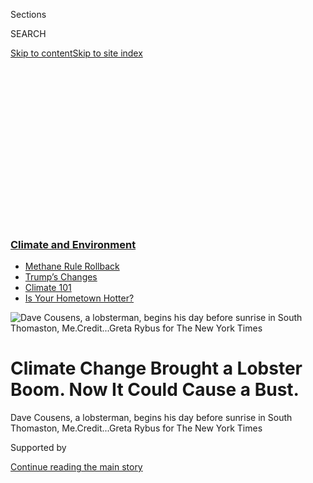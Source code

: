 <div id="app">

<div>

<div>

<div>

<div class="NYTAppHideMasthead css-ikk3s8 e1suatyy0">

<div class="section css-133zg39 e1suatyy2">

<div class="css-eph4ug er09x8g0">

<div class="css-6n7j50">

</div>

<span class="css-1dv1kvn">Sections</span>

<div class="css-10488qs">

<span class="css-1dv1kvn">SEARCH</span>

</div>

[Skip to content](#site-content)[Skip to site
index](#site-index)

</div>

<div class="css-10698na e1huz5gh0">

</div>

</div>

</div>

</div>

<div data-aria-hidden="false">

<div id="site-content" data-role="main">

<div>

<div class="css-1aor85t" style="opacity:0.000000001;z-index:-1;visibility:hidden">

<div class="css-1hqnpie">

<div class="css-epjblv">

<span class="css-17xtcya">[Climate](/section/climate)</span><span class="css-x15j1o">|</span><span class="css-fwqvlz">Climate
Change Brought a Lobster Boom. Now It Could Cause a
Bust.</span>

</div>

<div class="css-k008qs">

<div class="css-1iwv8en">

<span class="css-18z7m18"></span>

<div>

</div>

</div>

<span class="css-1n6z4y">https://nyti.ms/2lnI4k7</span>

<div class="css-1705lsu">

<div class="css-4xjgmj">

<div class="css-4skfbu" data-role="toolbar" data-aria-label="Social Media Share buttons, Save button, and Comments Panel with current comment count" data-testid="share-tools">

  - 
  - 
  - 
  - 
    
    <div class="css-6n7j50">
    
    </div>

  - 
  - 

</div>

</div>

</div>

</div>

</div>

</div>

<div class="css-11qgg8s">

<div class="css-l9svim">

### [<span class="css-pa1jbp"><span class="css-1rxm0ex">Climate and</span><span class="css-1rxm0ex"> Environment</span></span>](https://www.nytimes3xbfgragh.onion/section/climate?name=styln-climate&region=TOP_BANNER&variant=undefined&block=storyline_menu_recirc&action=click&pgtype=Article&impression_id=a9781a70-e108-11ea-b922-ef603cfaa1fb)

  - <span class="css-ousu42">[Methane Rule
    Rollback](https://www.nytimes3xbfgragh.onion/2020/08/13/climate/trump-methane.html?name=styln-climate&region=TOP_BANNER&variant=undefined&block=storyline_menu_recirc&action=click&pgtype=Article&impression_id=a9784180-e108-11ea-b922-ef603cfaa1fb)</span>
  - <span class="css-ousu42">[Trump’s
    Changes](https://www.nytimes3xbfgragh.onion/interactive/2020/climate/trump-environment-rollbacks.html?name=styln-climate&region=TOP_BANNER&variant=undefined&block=storyline_menu_recirc&action=click&pgtype=Article&impression_id=a9784181-e108-11ea-b922-ef603cfaa1fb)</span>
  - <span class="css-ousu42">[Climate 101](https://www.nytimes3xbfgragh.onion/interactive/2020/04/19/climate/climate-crash-course-1.html?name=styln-climate&region=TOP_BANNER&variant=undefined&block=storyline_menu_recirc&action=click&pgtype=Article&impression_id=a9784182-e108-11ea-b922-ef603cfaa1fb)</span>
  - <span class="css-ousu42">[Is Your Hometown
    Hotter?](https://www.nytimes3xbfgragh.onion/interactive/2018/08/30/climate/how-much-hotter-is-your-hometown.html?name=styln-climate&region=TOP_BANNER&variant=undefined&block=storyline_menu_recirc&action=click&pgtype=Article&impression_id=a9784183-e108-11ea-b922-ef603cfaa1fb)</span>

</div>

</div>

<div id="fullBleedHeaderContent">

<div class="css-9fsmc8">

![<span class="css-16f3y1r e13ogyst0" data-aria-hidden="true">Dave
Cousens, a lobsterman, begins his day before sunrise in South Thomaston,
Me.</span><span class="css-cnj6d5 e1z0qqy90" itemprop="copyrightHolder"><span class="css-1ly73wi e1tej78p0">Credit...</span><span><span>Greta
Rybus for The New York
Times</span></span></span>](https://static01.graylady3jvrrxbe.onion/images/2018/06/20/climate/20cli-lobster-cousensdock/20cli-lobster-cousensdock-articleLarge-v2.jpg?quality=75&auto=webp&disable=upscale)

</div>

<div class="css-1pumfk">

<div class="css-1vkm6nb ehdk2mb0">

# Climate Change Brought a Lobster Boom. Now It Could Cause a Bust.

</div>

</div>

<div class="css-nwzfg5 e1gnum310">

<span class="css-1f9pvn2 climate">Dave Cousens, a lobsterman, begins his
day before sunrise in South Thomaston,
Me.</span><span class="css-cnj6d5 e1z0qqy90" itemprop="copyrightHolder"><span class="css-1ly73wi e1tej78p0">Credit...</span><span><span>Greta
Rybus for The New York Times</span></span></span>

</div>

<div id="sponsor-wrapper" class="css-1hyfx7x">

<div id="sponsor-slug" class="css-19vbshk">

Supported by

</div>

[Continue reading the main
story](#after-sponsor)

<div id="sponsor" class="ad sponsor-wrapper" style="text-align:center;height:100%;display:block">

</div>

<div id="after-sponsor">

</div>

</div>

<div class="css-1wx1auc e1gnum311">

<div class="css-18e8msd">

<div class="css-vp77d3 epjyd6m0">

<div class="css-hus3qt ey68jwv0" data-aria-hidden="true">

[![Livia
Albeck-Ripka](https://static01.graylady3jvrrxbe.onion/images/2018/06/12/multimedia/author-livia-albeck-ripka/author-livia-albeck-ripka-thumbLarge.png
"Livia Albeck-Ripka")](https://www.nytimes3xbfgragh.onion/by/livia-albeck-ripka)

</div>

<div class="css-1baulvz">

By [<span class="css-1baulvz last-byline" itemprop="name">Livia
Albeck-Ripka</span>](https://www.nytimes3xbfgragh.onion/by/livia-albeck-ripka)

</div>

</div>

  - June 21,
    2018

  - 
    
    <div class="css-4xjgmj">
    
    <div class="css-d8bdto" data-role="toolbar" data-aria-label="Social Media Share buttons, Save button, and Comments Panel with current comment count" data-testid="share-tools">
    
      - 
      - 
      - 
      - 
        
        <div class="css-6n7j50">
        
        </div>
    
      - 
      - 
    
    </div>
    
    </div>

</div>

</div>

</div>

<div class="section meteredContent css-1r7ky0e" name="articleBody" itemprop="articleBody">

<div class="css-1fanzo5 StoryBodyCompanionColumn">

<div class="css-53u6y8">

VINALHAVEN, Me. — At 3:30 in the morning on a Friday in late May, the
lobstermen ate breakfast. Outside, their boats bobbed in the labradorite
water, lit only by the dull yellow of streetlamps across the bay. It was
windy, too windy for fishing, but one by one the island’s fishermen
showed up at the Surfside cafe anyway. Over pancakes and eggs, they
grumbled about the season’s catch to date.

Some of the lobstermen said it was just too early in the season. Others
feared that it was a sign of things to come. Since the early 1980s,
climate change had warmed the Gulf of Maine’s cool waters to the ideal
temperature for lobsters, which has helped grow Maine’s fishery fivefold
to [a half-billion-dollar
industry](https://www.maine.gov/dmr/commercial-fishing/landings/documents/2017ValueBySpecies.Pie.Graph.pdf),
among the most valuable in the United States. But last year the state’s
lobster landings [dropped by 22 million
pounds](http://www.maine.gov/dmr/commercial-fishing/landings/documents/lobster.table.pdf),
to 111 million.

Now, scientists and some fishermen are worried that the waters might
eventually warm too much for the lobsters, and are asking how much
longer the boom can last.

</div>

</div>

<div class="css-1fanzo5 StoryBodyCompanionColumn">

<div class="css-53u6y8">

“Climate change really helped us for the last 20 years,” said Dave
Cousens, who stepped down as president of the Maine Lobstermen’s
Association in March. But, he added, “Climate change is going to kill
us, in probably the next 30.”

</div>

</div>

<div class="css-79elbk" data-testid="photoviewer-wrapper">

<div class="css-z3e15g" data-testid="photoviewer-wrapper-hidden">

</div>

<div class="css-1a48zt4 ehw59r15" data-testid="photoviewer-children">

![<span class="css-16f3y1r e13ogyst0" data-aria-hidden="true">Dave
Cousens has benefited from the lobster boom but said he was concerned
about the future of the
business.</span><span class="css-cnj6d5 e1z0qqy90" itemprop="copyrightHolder"><span class="css-1ly73wi e1tej78p0">Credit...</span><span>Greta
Rybus for The New York
Times</span></span>](https://static01.graylady3jvrrxbe.onion/images/2018/06/20/climate/20cli-lobster-cousens/merlin_139597206_a9b0feef-4d87-49d1-9d53-64760bfbd9ee-articleLarge.jpg?quality=75&auto=webp&disable=upscale)

</div>

</div>

<div class="css-1fanzo5 StoryBodyCompanionColumn">

<div class="css-53u6y8">

Scientists say a variety of factors have contributed to the boom,
including overfishing of predators like cod and the lobstermen’s own
conservation efforts. But without climate change, Maine’s lobster
fishery would not be anywhere near as successful as it is today, said
[Richard A. Wahle](https://umaine.edu/wahlelab/), a professor at the
University of Maine’s School of Marine Sciences.

The Gulf of Maine [has warmed
faster](http://science.sciencemag.org/content/350/6262/809) than 99
percent of the world’s oceans for much of this century, driven by
climate change in combination with natural variation. By 2050, that
warming could **** cut lobster populations in the gulf by [up to 62
percent](http://www.pnas.org/content/115/8/1831), the Gulf of Maine
Research Institute says. That has left some lobstermen feeling anxious.

Fishing off the coast of Spruce Head, Me., one crisp overcast morning,
Mr. Cousens, 60, hauled up trap after disappointing trap. It was early
in the season, so few lobsters were expected. Even so, Mr. Cousens was
disheartened. He said he worried that in the future, Maine’s fishermen
might catch fewer lobsters during the peak summer season than they do
now in the spring.

“We’re past the point of climate change helping us. We’re on the
downward spiral,” Mr. Cousens said, as he dragged up a kelp-entangled
trap. His crewman untied the trap’s bait bag and tossed the
sour-smelling herring remains into the water, where a flock of sea gulls
scuffled.

</div>

</div>

<div class="css-a7yk8a e73j0it0">

<div class="css-1xdhyk6 erfvjey0">

<span class="css-1ly73wi e1tej78p0">Image</span>

<div class="css-zjzyr8">

<div data-testid="lazyimage-container" style="height:580px">

</div>

</div>

</div>

<span class="css-16f3y1r e13ogyst0" data-aria-hidden="true">Mr. Cousens
on his boat, Three
Sons.</span><span class="css-cnj6d5 e1z0qqy90" itemprop="copyrightHolder"><span class="css-1ly73wi e1tej78p0">Credit...</span><span>Greta
Rybus for The New York Times</span></span>

<div class="css-1xdhyk6 erfvjey0">

<span class="css-1ly73wi e1tej78p0">Image</span>

<div class="css-zjzyr8">

<div data-testid="lazyimage-container" style="height:580px">

</div>

</div>

</div>

</div>

<div class="css-1fanzo5 StoryBodyCompanionColumn">

<div class="css-53u6y8">

In the 1990s, Mr. Cousens said, he could haul up to 80,000 pounds of
lobster per year. But last year, his earnings fell 30 percent. “You
can’t do that too many years in a row,” he
said.

<div id="NYT_MAIN_CONTENT_1_REGION" class="css-9tf9ac">

<div>

<div id="styln-prism-guide-1593610178459" class="section interactive-content interactive-size-medium css-1ftcdic">

<div class="css-17ih8de interactive-body">

<div id="prism-freeform-block-98067" class="css-19mumt8" data-role="complementary" data-storyline="Climate and Environment" data-truncated="false" tabindex="0">

<div class="css-a8d9oz">

<div>

[](https://www.nytimes3xbfgragh.onion/section/climate?action=click&pgtype=Article&state=default&region=MAIN_CONTENT_1&context=storylines_keepup)

### Climate and Environment ›

#### Keep Up on the Latest Climate News

Updated Aug. 17, 2020

Here’s what you need to know this week:

  -   - The Trump administration [finalized a
        plan](https://www.nytimes3xbfgragh.onion/2020/08/17/climate/alaska-oil-drilling-anwr.html?action=click&pgtype=Article&state=default&region=MAIN_CONTENT_1&context=storylines_keepup)
        to open the Arctic National Wildlife Refuge to oil and gas
        companies, which will likely spur a legal battle.
      - Climate change leaders said [the vice-presidential choice of
        Kamala
        Harris](https://www.nytimes3xbfgragh.onion/2020/08/12/climate/kamala-harris-environmental-justice.html?action=click&pgtype=Article&state=default&region=MAIN_CONTENT_1&context=storylines_keepup)
        signaled that Democrats will have a focus on environmental
        justice.
      - This year is poised to be one of the hottest ever and millions
        are already feeling the pain, but the [agony of extreme
        heat](https://www.nytimes3xbfgragh.onion/interactive/2020/08/06/climate/climate-change-inequality-heat.html?action=click&pgtype=Article&state=default&region=MAIN_CONTENT_1&context=storylines_keepup)
        is profoundly unequal across the globe.

<div id="styln-survey-component-98067" class="styln-survey-component">

</div>

</div>

</div>

</div>

</div>

</div>

</div>

</div>

As temperatures in the gulf have increased, the favorable conditions for
lobster reproduction have shifted northeast, away from Mr. Cousens’s
home on the coast and toward the islands of Vinalhaven and Stonington —
and in the direction of Canadian waters.

“You don’t have to be a rocket scientist to say this does not bode well
for us,” Mr. Cousens said. He worries about younger fishermen who have
invested hundreds of thousands of dollars in boats, gear and trucks but
who have never experienced the fishery outside of these boom years.
“They’re basing their financial future,” Mr. Cousens said, on a
“fantasyland.”

That does not worry Mr. Cousens’s 24-year-old son Samuel, even though
his boat, Adrenaline, has sent him more than $200,000 into debt. “I just
put my head down and work,” he said.

Often, the younger Mr. Cousens will fish 14-hour days, 35 miles from the
mainland. This has become the norm for many younger fishermen, who are
venturing farther offshore in bigger, faster, more expensive boats.
Lobster populations are not only expanding northeast but are thriving in
deeper waters as coastal waters continue to heat up, scientists
say.

</div>

</div>

<div class="css-79elbk" data-testid="photoviewer-wrapper">

<div class="css-z3e15g" data-testid="photoviewer-wrapper-hidden">

</div>

<div class="css-1a48zt4 ehw59r15" data-testid="photoviewer-children">

<div class="css-1xdhyk6 erfvjey0">

<span class="css-1ly73wi e1tej78p0">Image</span>

<div class="css-zjzyr8">

<div data-testid="lazyimage-container" style="height:257.77777777777777px">

</div>

</div>

</div>

<span class="css-16f3y1r e13ogyst0" data-aria-hidden="true">Maine
exports more than 50,000 tons of lobster globally each
year.</span><span class="css-cnj6d5 e1z0qqy90" itemprop="copyrightHolder"><span class="css-1ly73wi e1tej78p0">Credit...</span><span>Greta
Rybus for The New York Times</span></span>

</div>

</div>

<div class="css-1fanzo5 StoryBodyCompanionColumn">

<div class="css-53u6y8">

Offshore, the fishing is high-risk and high-reward, Mr. Cousens said.
When you haul a trap up into a boat, he said, the feeling is
exhilarating: You either see “dollar signs or dirt.”

Lobstering has always been a boom-and-bust business, but the
[conservation measures long enforced by Maine’s
lobstermen](http://www.maine.gov/dmr/science-research/species/lobster/guide/index.html)
may help stave off complete collapse, scientists say.

The lobstermen clip the tails of egg-bearing female lobsters and release
them, a practice called V-notching that began voluntarily in the late
19th century and was later mandated by law. They throw back lobsters
that already have V-notches, alongside lobsters that are smaller than
3.25 inches or larger than five, measured from the eye socket to the
base of the tail. These measures help conserve the brood stock, ensuring
that the lobsters continue to repopulate.

[A study](http://www.pnas.org/content/early/2018/01/12/1711122115)
published this year in the Proceedings of the National Academy of
Sciences found that these conservation measures had not only capitalized
on the favorable conditions created by climate change but could also
save the industry from sharp decline in the future.

“It allowed them to take advantage of the boom, and it’s going to give
them some resiliency to the changes that we think are coming,” said
Andrew Pershing, the chief scientist at the Gulf of Maine Research
Institute and a lead author of the study.

To understand the role that the conservation measures played in the
broader context of climate change, Dr. Pershing and his colleagues
modeled the Maine fishery against those in Long Island Sound and Rhode
Island, where such measures were not mandated. In those regions, warming
waters led to an almost 80 percent decline in the lobster stock and the
collapse of the
fisheries.

</div>

</div>

<div class="css-79elbk" data-testid="photoviewer-wrapper">

<div class="css-z3e15g" data-testid="photoviewer-wrapper-hidden">

</div>

<div class="css-1a48zt4 ehw59r15" data-testid="photoviewer-children">

<div class="css-1xdhyk6 erfvjey0">

<span class="css-1ly73wi e1tej78p0">Image</span>

<div class="css-zjzyr8">

<div data-testid="lazyimage-container" style="height:257.77777777777777px">

</div>

</div>

</div>

<span class="css-16f3y1r e13ogyst0" data-aria-hidden="true">Each trap,
with its rope and buoy, can cost around $150. Maine lobstermen usually
work from a few hundred traps up to
800.</span><span class="css-cnj6d5 e1z0qqy90" itemprop="copyrightHolder"><span class="css-1ly73wi e1tej78p0">Credit...</span><span>Greta
Rybus for The New York Times</span></span>

</div>

</div>

<div class="css-1fanzo5 StoryBodyCompanionColumn">

<div class="css-53u6y8">

In the afternoon, Mr. Cousens — who campaigned to enforce and increase
conservation measures as president of the lobstermen’s association —
notched about 50 female lobsters, their abdomens ripe with pearly black
eggs. A seven- to eight-pound female can carry upward of 100,000 eggs,
roughly 1 percent of which are likely to survive. “That’s a big bang for
your buck,” Mr. Cousens said, as he plopped one of the freshly notched
females overboard. “You want to be gentle with them,” he said. “That’s
the future.”

James M. Acheson, a professor of anthropology at the University of Maine
who has written about lobstermen’s [attitudes toward
conservation](https://www.jstor.org/stable/26268854), said Maine
lobstermen were “strongly, strongly in favor” of the laws because they
were in their best interest. “Conservation works,” Dr. Acheson said.

</div>

</div>

<div class="css-a7yk8a e73j0it0">

<div class="css-1xdhyk6 erfvjey0">

<span class="css-1ly73wi e1tej78p0">Image</span>

<div class="css-zjzyr8">

<div data-testid="lazyimage-container" style="height:580px">

</div>

</div>

</div>

<span class="css-16f3y1r e13ogyst0" data-aria-hidden="true">Curtis
Brown, a lobsterman and marine biologist for Ready Seafood, one of the
state’s largest
exporters.</span><span class="css-cnj6d5 e1z0qqy90" itemprop="copyrightHolder"><span class="css-1ly73wi e1tej78p0">Credit...</span><span>Greta
Rybus for The New York Times</span></span>

<div class="css-1xdhyk6 erfvjey0">

<span class="css-1ly73wi e1tej78p0">Image</span>

<div class="css-zjzyr8">

<div data-testid="lazyimage-container" style="height:580px">

</div>

</div>

</div>

<span class="css-16f3y1r e13ogyst0" data-aria-hidden="true">Equipment
for measuring blood protein levels, an indicator that helps specialists
like Mr. Brown evaluate shell strength.</span>

</div>

<div class="css-1fanzo5 StoryBodyCompanionColumn">

<div class="css-53u6y8">

Still, there is only so much the measures can do to prevent the decline
of the fishery. The maximum water temperature that a lobster can
tolerate is about 70 degrees Fahrenheit. Beyond that, “their system
starts shutting down, one organ after another,” said Dr. Wahle.
Consecutive days above this limit in Southern New England, he said, had
lead to “mass mortality.”

For lobsters in the earliest stage of their life cycle, however, the
impacts of warming waters are less well understood. And despite healthy
numbers of brood stock, scientists have seen a collapse in larval
lobsters in the Gulf of Maine in recent years. “We have a
multimillion-dollar industry, and a woefully inadequate understanding,”
said Curtis Brown, a lobsterman and marine biologist for Ready Seafood,
one of the state’s largest exporters of lobster. A shell disease, which
scientists have also attributed in part to warming waters, is another
threat.

Given the ominous signs, some lobstermen, and lobsterwomen, [are trying
to branch
out](https://www.nytimes3xbfgragh.onion/interactive/2017/10/10/us/aquaculture.html).
This summer, Krista Tripp, 33, is buying a small oyster farm in Spruce
Head to complement her lobster
fishing.

</div>

</div>

<div class="css-79elbk" data-testid="photoviewer-wrapper">

<div class="css-z3e15g" data-testid="photoviewer-wrapper-hidden">

</div>

<div class="css-1a48zt4 ehw59r15" data-testid="photoviewer-children">

<div class="css-1xdhyk6 erfvjey0">

<span class="css-1ly73wi e1tej78p0">Image</span>

<div class="css-zjzyr8">

<div data-testid="lazyimage-container" style="height:257.77777777777777px">

</div>

</div>

</div>

<span class="css-16f3y1r e13ogyst0" data-aria-hidden="true">Krista Tripp
was on a waiting list for 12 years before getting her lobster license.
She said she felt like she was playing catch-up on the tail end of a
booming
industry.</span><span class="css-cnj6d5 e1z0qqy90" itemprop="copyrightHolder"><span class="css-1ly73wi e1tej78p0">Credit...</span><span>Greta
Rybus for The New York Times</span></span>

</div>

</div>

<div class="css-1fanzo5 StoryBodyCompanionColumn">

<div class="css-53u6y8">

Diversifying is hard, Ms. Tripp said. She had always wanted to be a
lobsterwoman, ever since she watched her father and grandfather hauling,
measuring and banding the claws of the lobsters, in what she said almost
resembled a dance. “They were so good, they were so fast,” she said. “I
knew that that’s what I wanted to do.”

But “with fishing going downhill,” Ms. Tripp said, she feels as though
she is “playing catch-up” on the tail end of a booming industry. “I
don’t want to put all my eggs in one basket,” she said.

This summer, she plans to spend her mornings lobstering and her
afternoons on the farm, wading through the shallow mud flats. In the
meantime, the lobstermen on Vinalhaven will continue to rise in the dark
for breakfast at Surfside, just as they have every season for the past
two decades. Eventually, the sun will come up, and they will go out onto
the water. Whether they will always find their traps full, however, is
another
question.

</div>

</div>

<div class="css-79elbk" data-testid="photoviewer-wrapper">

<div class="css-z3e15g" data-testid="photoviewer-wrapper-hidden">

</div>

<div class="css-1a48zt4 ehw59r15" data-testid="photoviewer-children">

<div class="css-1xdhyk6 erfvjey0">

<span class="css-1ly73wi e1tej78p0">Image</span>

<div class="css-zjzyr8">

<div data-testid="lazyimage-container" style="height:257.77777777777777px">

</div>

</div>

</div>

<span class="css-16f3y1r e13ogyst0" data-aria-hidden="true">The harbor
in Vinalhaven,
Me.</span><span class="css-cnj6d5 e1z0qqy90" itemprop="copyrightHolder"><span class="css-1ly73wi e1tej78p0">Credit...</span><span>Greta
Rybus for The New York Times</span></span>

</div>

</div>

</div>

<div>

</div>

<div>

</div>

<div>

</div>

<div>

<div id="bottom-wrapper" class="css-1ede5it">

<div id="bottom-slug" class="css-l9onyx">

Advertisement

</div>

[Continue reading the main
story](#after-bottom)

<div id="bottom" class="ad bottom-wrapper" style="text-align:center;height:100%;display:block;min-height:90px">

</div>

<div id="after-bottom">

</div>

</div>

</div>

</div>

</div>

## Site Index

<div>

</div>

## Site Information Navigation

  - [© <span>2020</span> <span>The New York Times
    Company</span>](https://help.nytimes3xbfgragh.onion/hc/en-us/articles/115014792127-Copyright-notice)

<!-- end list -->

  - [NYTCo](https://www.nytco.com/)
  - [Contact
    Us](https://help.nytimes3xbfgragh.onion/hc/en-us/articles/115015385887-Contact-Us)
  - [Work with us](https://www.nytco.com/careers/)
  - [Advertise](https://nytmediakit.com/)
  - [T Brand Studio](http://www.tbrandstudio.com/)
  - [Your Ad
    Choices](https://www.nytimes3xbfgragh.onion/privacy/cookie-policy#how-do-i-manage-trackers)
  - [Privacy](https://www.nytimes3xbfgragh.onion/privacy)
  - [Terms of
    Service](https://help.nytimes3xbfgragh.onion/hc/en-us/articles/115014893428-Terms-of-service)
  - [Terms of
    Sale](https://help.nytimes3xbfgragh.onion/hc/en-us/articles/115014893968-Terms-of-sale)
  - [Site
    Map](https://spiderbites.nytimes3xbfgragh.onion)
  - [Help](https://help.nytimes3xbfgragh.onion/hc/en-us)
  - [Subscriptions](https://www.nytimes3xbfgragh.onion/subscription?campaignId=37WXW)

</div>

</div>

</div>

</div>

